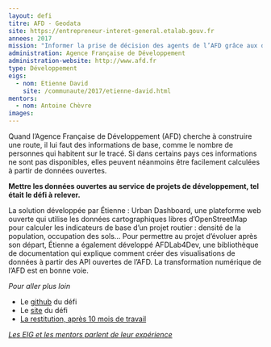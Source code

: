 ```yaml
---
layout: defi
titre: AFD - Geodata
site: https://entrepreneur-interet-general.etalab.gouv.fr
annees: 2017
mission: "Informer la prise de décision des agents de l’AFD grâce aux données"
administration: Agence Française de Développement
administration-website: http://www.afd.fr
type: Développement
eigs:
  - nom: Etienne David
    site: /communaute/2017/etienne-david.html
mentors: 
  - nom: Antoine Chèvre
images:
---
```


Quand l’Agence Française de Développement (AFD) cherche à construire
une route, il lui faut des informations de base, comme le nombre de
personnes qui habitent sur le tracé.  Si dans certains pays ces
informations ne sont pas disponibles, elles peuvent néanmoins être
facilement calculées à partir de données ouvertes.

**Mettre les données ouvertes au service de projets de développement,
tel était le défi à relever.**

La solution développée par Étienne : Urban Dashboard, une plateforme
web ouverte qui utilise les données cartographiques libres
d’OpenStreetMap pour calculer les indicateurs de base d’un projet
routier : densité de la population, occupation des sols… Pour
permettre au projet d’évoluer après son départ, Étienne a également
développé AFDLab4Dev, une bibliothèque de documentation qui explique
comment créer des visualisations de données à partir des API ouvertes
de l’AFD. La transformation numérique de l’AFD est en bonne voie.

_Pour aller plus loin_

* Le [github](https://github.com/entrepreneur-interet-general/AFD_projects) du défi
* Le [site](https://data.afd.fr/urban.html) du défi
* [La restitution, après 10 mois de travail](https://www.dailymotion.com/video/x6b9mca?playlist=x54m4i)

_[Les EIG et les mentors parlent de leur expérience](https://www.dailymotion.com/video/x64z39y)_
